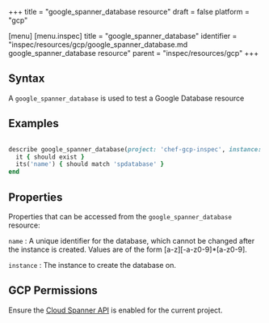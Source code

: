 +++
title = "google_spanner_database resource"
draft = false
platform = "gcp"

[menu]
  [menu.inspec]
    title = "google_spanner_database"
    identifier = "inspec/resources/gcp/google_spanner_database.md google_spanner_database resource"
    parent = "inspec/resources/gcp"
+++

## Syntax

A `google_spanner_database` is used to test a Google Database resource

## Examples

```ruby

describe google_spanner_database(project: 'chef-gcp-inspec', instance: 'spinstance', name: 'spdatabase') do
  it { should exist }
  its('name') { should match 'spdatabase' }
end
```

## Properties

Properties that can be accessed from the `google_spanner_database` resource:

`name`
: A unique identifier for the database, which cannot be changed after the instance is created. Values are of the form [a-z][-a-z0-9]\*[a-z0-9].

`instance`
: The instance to create the database on.

## GCP Permissions

Ensure the [Cloud Spanner API](https://console.cloud.google.com/apis/library/spanner.googleapis.com/) is enabled for the current project.

